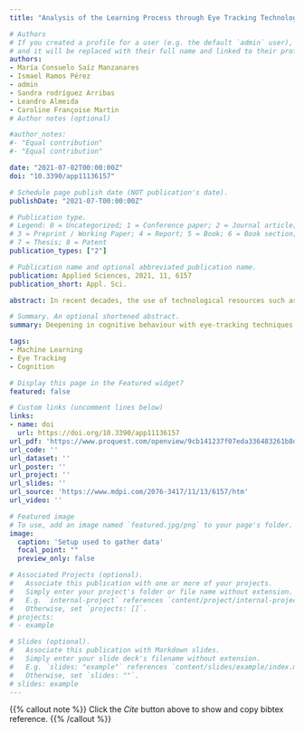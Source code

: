 ```yaml
---
title: "Analysis of the Learning Process through Eye Tracking Technology and Feature Selection Techniques"

# Authors
# If you created a profile for a user (e.g. the default `admin` user), write the username (folder name) here 
# and it will be replaced with their full name and linked to their profile.
authors:
- María Consuelo Saíz Manzanares
- Ismael Ramos Pérez
- admin
- Sandra rodríguez Arribas
- Leandro Almeida
- Caroline Françoise Martin
# Author notes (optional)

#author_notes:
#- "Equal contribution"
#- "Equal contribution"

date: "2021-07-02T00:00:00Z"
doi: "10.3390/app11136157"

# Schedule page publish date (NOT publication's date).
publishDate: "2021-07-T00:00:00Z"

# Publication type.
# Legend: 0 = Uncategorized; 1 = Conference paper; 2 = Journal article;
# 3 = Preprint / Working Paper; 4 = Report; 5 = Book; 6 = Book section;
# 7 = Thesis; 8 = Patent
publication_types: ["2"]

# Publication name and optional abbreviated publication name.
publication: Applied Sciences, 2021, 11, 6157
publication_short: Appl. Sci.

abstract: In recent decades, the use of technological resources such as the eye tracking methodology is providing cognitive researchers with important tools to better understand the learning process. However, the interpretation of the metrics requires the use of supervised and unsupervised learning techniques. The main goal of this study was to analyse the results obtained with the eye tracking methodology by applying statistical tests and supervised and unsupervised machine learning techniques, and to contrast the effectiveness of each one. The parameters of fixations, saccades, blinks and scan path, and the results in a puzzle task were found. The statistical study concluded that no significant differences were found between participants in solving the crossword puzzle task; significant differences were only detected in the parameters saccade amplitude minimum and saccade velocity minimum. On the other hand, this study, with supervised machine learning techniques, provided possible features for analysis, some of them different from those used in the statistical study. Regarding the clustering techniques, a good fit was found between the algorithms used (k-means ++, fuzzy k-means and DBSCAN). These algorithms provided the learning profile of the participants in three types (students over 50 years old; and students and teachers under 50 years of age). Therefore, the use of both types of data analysis is considered complementary.

# Summary. An optional shortened abstract.
summary: Deepening in cognitive behaviour with eye-tracking techniques and Machine Learning analysis.

tags:
- Machine Learning
- Eye Tracking
- Cognition

# Display this page in the Featured widget?
featured: false

# Custom links (uncomment lines below)
links:
- name: doi
  url: https://doi.org/10.3390/app11136157
url_pdf: 'https://www.proquest.com/openview/9cb141237f07eda336483261b8dd6160/1?pq-origsite=gscholar&cbl=2032433'
url_code: ''
url_dataset: ''
url_poster: ''
url_project: ''
url_slides: ''
url_source: 'https://www.mdpi.com/2076-3417/11/13/6157/htm'
url_video: ''

# Featured image
# To use, add an image named `featured.jpg/png` to your page's folder. 
image:
  caption: 'Setup used to gather data'
  focal_point: ""
  preview_only: false

# Associated Projects (optional).
#   Associate this publication with one or more of your projects.
#   Simply enter your project's folder or file name without extension.
#   E.g. `internal-project` references `content/project/internal-project/index.md`.
#   Otherwise, set `projects: []`.
# projects:
# - example

# Slides (optional).
#   Associate this publication with Markdown slides.
#   Simply enter your slide deck's filename without extension.
#   E.g. `slides: "example"` references `content/slides/example/index.md`.
#   Otherwise, set `slides: ""`.
# slides: example
---
```


{{% callout note %}}
Click the *Cite* button above to show and copy bibtex reference.
{{% /callout %}}


